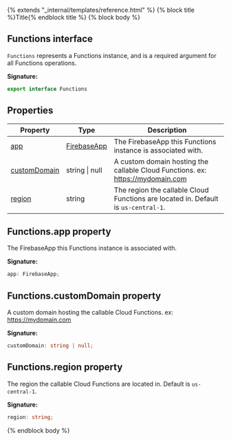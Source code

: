 {% extends "_internal/templates/reference.html" %}
{% block title %}Title{% endblock title %}
{% block body %}

## Functions interface

`Functions` represents a Functions instance, and is a required argument for all Functions operations.

<b>Signature:</b>

```typescript
export interface Functions 
```

## Properties

|  Property | Type | Description |
|  --- | --- | --- |
|  [app](./functions-types.functions.md#functionsapp_property) | [FirebaseApp](./app-types.firebaseapp.md#firebaseapp_interface) | The FirebaseApp this Functions instance is associated with. |
|  [customDomain](./functions-types.functions.md#functionscustomdomain_property) | string \| null | A custom domain hosting the callable Cloud Functions. ex: https://mydomain.com |
|  [region](./functions-types.functions.md#functionsregion_property) | string | The region the callable Cloud Functions are located in. Default is <code>us-central-1</code>. |

## Functions.app property

The FirebaseApp this Functions instance is associated with.

<b>Signature:</b>

```typescript
app: FirebaseApp;
```

## Functions.customDomain property

A custom domain hosting the callable Cloud Functions. ex: https://mydomain.com

<b>Signature:</b>

```typescript
customDomain: string | null;
```

## Functions.region property

The region the callable Cloud Functions are located in. Default is `us-central-1`<!-- -->.

<b>Signature:</b>

```typescript
region: string;
```
{% endblock body %}
